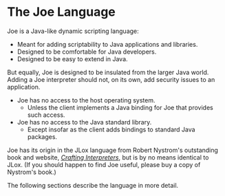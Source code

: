 # The Joe Language

Joe is a Java-like dynamic scripting language:

- Meant for adding scriptability to Java applications and libraries.
- Designed to be comfortable for Java developers.
- Designed to be easy to extend in Java.

But equally, Joe is designed to be insulated from the larger Java world.
Adding a Joe interpreter should not, on its own, add security issues to
an application.

- Joe has no access to the host operating system.
  - Unless the client implements a Java binding for Joe that 
    provides such access.
- Joe has no access to the Java standard library.
  - Except insofar as the client adds bindings to standard Java
    packages.

Joe has its origin in the JLox language from Robert Nystrom's 
outstanding book and website, 
[*Crafting Interpreters*](https://craftinginterpreters.com), but is
by no means identical to JLox.  (If you should happen to find 
Joe useful, please buy a copy of Nystrom's book.)

The following sections describe the language in more detail.